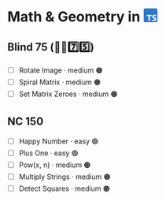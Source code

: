 # Math & Geometry in <img src="../../assets/tsLogo.png" style="height: 1em; vertical-align: top">

## Blind 75 (🧑‍🦯7️⃣5️⃣)
- [ ] Rotate Image · medium 🟠
- [ ] Spiral Matrix · medium 🟠
- [ ] Set Matrix Zeroes · medium 🟠

## NC 150
- [ ] Happy Number · easy 🟢
- [ ] Plus One · easy 🟢
- [ ] Pow(x, n) · medium 🟠
- [ ] Multiply Strings · medium 🟠
- [ ] Detect Squares · medium 🟠